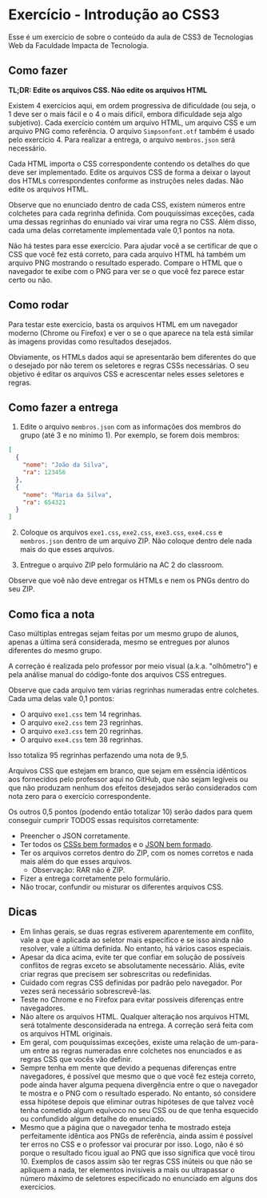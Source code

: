 # Exercício - Introdução ao CSS3

Esse é um exercício de sobre o conteúdo da aula de CSS3 de Tecnologias Web da Faculdade Impacta de Tecnologia.

## Como fazer

**TL;DR: Edite os arquivos CSS. Não edite os arquivos HTML**

Existem 4 exercícios aqui, em ordem progressiva de dificuldade (ou seja, o 1 deve ser o mais fácil e o 4 o mais difícil, embora dificuldade seja algo subjetivo). Cada exercício contém um arquivo HTML, um arquivo CSS e um arquivo PNG como referência. O arquivo `Simpsonfont.otf` também é usado pelo exercício 4. Para realizar a entrega, o arquivo `membros.json` será necessário.

Cada HTML importa o CSS correspondente contendo os detalhes do que deve ser implementado. Edite os arquivos CSS de forma a deixar o layout dos HTMLs correspondentes conforme as instruções neles dadas. Não edite os arquivos HTML.

Observe que no enunciado dentro de cada CSS, existem números entre colchetes para cada regrinha definida. Com pouquíssimas exceções, cada uma dessas regrinhas do enuniado vai virar uma regra no CSS. Além disso, cada uma delas corretamente implementada vale 0,1 pontos na nota.

Não há testes para esse exercício. Para ajudar você a se certificar de que o CSS que você fez está correto, para cada arquivo HTML há também um arquivo PNG mostrando o resultado esperado. Compare o HTML que o navegador te exibe com o PNG para ver se o que você fez parece estar certo ou não.

## Como rodar

Para testar este exercício, basta os arquivos HTML em um navegador moderno (Chrome ou Firefox) e ver o se o que aparece na tela está similar às imagens providas como resultados desejados.

Obviamente, os HTMLs dados aqui se apresentarão bem diferentes do que o desejado por não terem os seletores e regras CSSs necessárias. O seu objetivo é editar os arquivos CSS e acrescentar neles esses seletores e regras.

## Como fazer a entrega

1. Edite o arquivo `membros.json` com as informações dos membros do grupo (até 3 e no mínimo 1). Por exemplo, se forem dois membros:

```json
[
  {
    "nome": "João da Silva",
    "ra": 123456
  },
  {
    "nome": "Maria da Silva",
    "ra": 654321
  }
]
```

2. Coloque os arquivos `exe1.css`, `exe2.css`, `exe3.css`, `exe4.css` e `membros.json` dentro de um arquivo ZIP. Não coloque dentro dele nada mais do que esses arquivos.

3. Entregue o arquivo ZIP pelo formulário na AC 2 do classroom.

Observe que voê não deve entregar os HTMLs e nem os PNGs dentro do seu ZIP.

## Como fica a nota

Caso múltiplas entregas sejam feitas por um mesmo grupo de alunos, apenas a última será considerada, mesmo se entregues por alunos diferentes do mesmo grupo.

A correção é realizada pelo professor por meio visual (a.k.a. "olhômetro") e pela análise manual do código-fonte dos arquivos CSS entregues.

Observe que cada arquivo tem várias regrinhas numeradas entre colchetes. Cada uma delas vale 0,1 pontos:
- O arquivo `exe1.css` tem 14 regrinhas.
- O arquivo `exe2.css` tem 23 regrinhas.
- O arquivo `exe3.css` tem 20 regrinhas.
- O arquivo `exe4.css` tem 38 regrinhas.

Isso totaliza 95 regrinhas perfazendo uma nota de 9,5.

Arquivos CSS que estejam em branco, que sejam em essência idênticos aos fornecidos pelo professor aqui no GitHub, que não sejam legíveis ou que não produzam nenhum dos efeitos desejados serão considerados com nota zero para o exercício correspondente.

Os outros 0,5 pontos (podendo então totalizar 10) serão dados para quem conseguir cumprir TODOS essas requisitos corretamente:

- Preencher o JSON corretamente.
- Ter todos os [CSSs bem formados](http://csslint.net/) e o [JSON bem formado](https://jsonlint.com/).
- Ter os arquivos corretos dentro do ZIP, com os nomes corretos e nada mais além do que esses arquivos.
  - Observação: RAR não é ZIP.
- Fizer a entrega corretamente pelo formulário.
- Não trocar, confundir ou misturar os diferentes arquivos CSS.

## Dicas

- Em linhas gerais, se duas regras estiverem aparentemente em conflito, vale a que é aplicada ao seletor mais específico e se isso ainda não resolver, vale a última definida. No entanto, há vários casos especiais.
- Apesar da dica acima, evite ter que confiar em solução de possíveis conflitos de regras exceto se absolutamente necessário. Aliás, evite criar regras que precisem ser sobrescritas ou redefinidas.
- Cuidado com regras CSS definidas por padrão pelo navegador. Por vezes será necessário sobrescrevê-las.
- Teste no Chrome e no Firefox para evitar possíveis diferenças entre navegadores.
- Não altere os arquivos HTML. Qualquer alteração nos arquivos HTML será totalmente desconsiderada na entrega. A correção será feita com os arquivos HTML originais.
- Em geral, com pouquíssimas exceções, existe uma relação de um-para-um entre as regras numeradas enre colchetes nos enunciados e as regras CSS que vocês vão definir.
- Sempre tenha em mente que devido a pequenas diferenças entre navegadores, é possível que mesmo que o que você fez esteja correto, pode ainda haver alguma pequena divergência entre o que o navegador te mostra e o PNG com o resultado esperado. No entanto, só considere essa hipótese depois que eliminar outras hipóteses de que talvez você tenha cometido algum equívoco no seu CSS ou de que tenha esquecido ou confundido algum detalhe do enunciado.
- Mesmo que a página que o navegador tenha te mostrado esteja perfeitamente idêntica aos PNGs de referência, ainda assim é possível ter erros no CSS e o professor vai procurar por isso. Logo, não é só porque o resultado ficou igual ao PNG que isso significa que você tirou 10. Exemplos de casos assim são ter regras CSS inúteis ou que não se apliquem a nada, ter elementos invisíveis a mais ou ultrapassar o número máximo de seletores especificado no enunciado em alguns dos exercícios.
